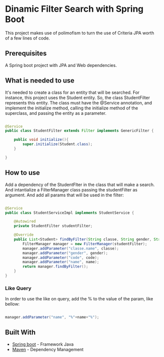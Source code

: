 # Dinamic Filter Search with Spring Boot
 
This project makes use of polimofism to turn the use of Criteria JPA worth of a few lines of code. 

## Prerequisites

A Spring boot project with JPA and Web dependencies.

## What is needed to use

It's needed to create a class for an entity that will be searched. For instance, this project uses the Student entity.
So, the class StudentFilter represents this entity. The class must have the @Service annotation, and implement the 
initialize method, calling the initialize method of the superclass, and passing the entity as a parameter. 

```java

@Service
public class StudentFilter extends Filter implements GenericFilter {

    public void initialize(){
        super.initialize(Student.class);
    }

}
```
How to use
---

Add a dependency of the StudentFlter in the class that will make a search. And intantialize a FilterManager class 
passing the studentFilter as argument. And add all params that will be used in the filter:

```java

@Service
public class StudentServiceImpl implements StudentService {

    @Autowired
    private StudentFilter studentFilter;

    @Override
    public List<Student> findByFilter(String classe, String gender, String code, String name) {
        FilterManager manager = new FilterManager(studentFilter);
        manager.addParameter("classe.name", classe);
        manager.addParameter("gender", gender);
        manager.addParameter("code", code);
        manager.addParameter("name", name);
        return manager.findByFilter();
    }
}
```
### Like Query

In order to use the like on query, add the % to the value of the param, like bellow:

```java

manager.addParameter("name", "%"+name+"%");

```


## Built With

* [Spring boot](https://spring.io/projects/spring-boot) - Framework Java
* [Maven](https://maven.apache.org/) - Dependency Management

